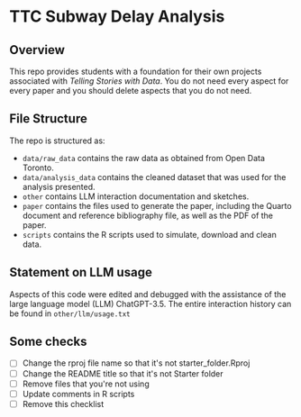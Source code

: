 # TTC Subway Delay Analysis

## Overview

This repo provides students with a foundation for their own projects associated with *Telling Stories with Data*. You do not need every aspect for every paper and you should delete aspects that you do not need.


## File Structure

The repo is structured as:

-   `data/raw_data` contains the raw data as obtained from Open Data Toronto.
-   `data/analysis_data` contains the cleaned dataset that was used for the analysis presented.
-   `other` contains LLM interaction documentation and sketches.
-   `paper` contains the files used to generate the paper, including the Quarto document and reference bibliography file, as well as the PDF of the paper. 
-   `scripts` contains the R scripts used to simulate, download and clean data.


## Statement on LLM usage
Aspects of this code were edited and debugged with the assistance of the large language model (LLM) ChatGPT-3.5. The entire interaction history can be found in `other/llm/usage.txt`

## Some checks

- [ ] Change the rproj file name so that it's not starter_folder.Rproj
- [ ] Change the README title so that it's not Starter folder
- [ ] Remove files that you're not using
- [ ] Update comments in R scripts
- [ ] Remove this checklist
